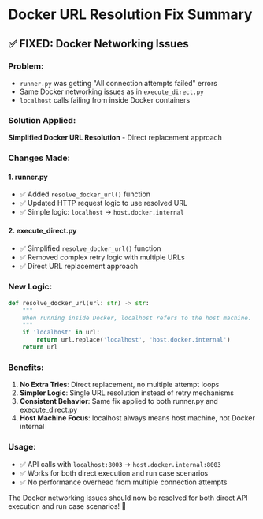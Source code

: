 # Docker URL Resolution Fix Summary

## ✅ **FIXED: Docker Networking Issues**

### Problem:

- `runner.py` was getting "All connection attempts failed" errors
- Same Docker networking issues as in `execute_direct.py`
- `localhost` calls failing from inside Docker containers

### Solution Applied:

**Simplified Docker URL Resolution** - Direct replacement approach

### Changes Made:

#### 1. **runner.py**

- ✅ Added `resolve_docker_url()` function
- ✅ Updated HTTP request logic to use resolved URL
- ✅ Simple logic: `localhost` → `host.docker.internal`

#### 2. **execute_direct.py**

- ✅ Simplified `resolve_docker_url()` function
- ✅ Removed complex retry logic with multiple URLs
- ✅ Direct URL replacement approach

### New Logic:

```python
def resolve_docker_url(url: str) -> str:
    """
    When running inside Docker, localhost refers to the host machine.
    """
    if 'localhost' in url:
        return url.replace('localhost', 'host.docker.internal')
    return url
```

### Benefits:

1. **No Extra Tries**: Direct replacement, no multiple attempt loops
2. **Simpler Logic**: Single URL resolution instead of retry mechanisms
3. **Consistent Behavior**: Same fix applied to both runner.py and execute_direct.py
4. **Host Machine Focus**: localhost always means host machine, not Docker internal

### Usage:

- ✅ API calls with `localhost:8003` → `host.docker.internal:8003`
- ✅ Works for both direct execution and run case scenarios
- ✅ No performance overhead from multiple connection attempts

The Docker networking issues should now be resolved for both direct API execution and run case scenarios! 🎯
